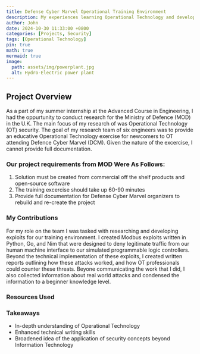 ```yaml
---
title: Defense Cyber Marvel Operational Training Environment
description: My experiences learning Operational Technology and developing and cyber training exercise to share my learning
author: John
date: 2024-10-30 11:33:00 +0800
categories: [Projects, Security]
tags: [Operational Technology]
pin: true
math: true
mermaid: true
image:
  path: assets/img/powerplant.jpg 
  alt: Hydro-Electric power plant
---
```




## Project Overview

As a part of my summer internship at the Advanced Course in Engineering, I had the oppurtunity to conduct research for the Ministry of Defence (MOD) in the U.K. The main focus of my research of was Operational Technology (OT) security. The goal of my research team of six engineers was to provide an educative Operational Technology exercise for newcomers to OT attending Defence Cyber Marvel (DCM). Given the nature of the excercise, I cannot provide full documentation. 

### Our project requirements from MOD Were As Follows: 

1. Solution must be created from commercial off the shelf products and open-source software
2. The training excercise should take up 60-90 minutes
3. Provide full documentation for Defense Cyber Marvel organizers to rebuild and re-create the project 

### My Contributions

For my role on the team I was tasked with researching and developing exploits for our training environment. I created Modbus exploits written in Python, Go, and Nim that were designed to deny legitimate traffic from our human machine interface to our simulated programmable logic controllers. Beyond the technical implementation of these exploits, I created written reports outlining how these attacks worked, and how OT professionals could counter these threats. Beyone communicating the work that I did, I also collected information about real world attacks and condensed the information to a beginner knowledge level.

### Resources Used

### Takeaways

* In-depth understanding of Operational Technology <br>
* Enhanced technical writing skills <br>
* Broadened idea of the application of security concepts beyond Information Technology


